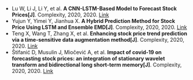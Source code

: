 * Lu W, Li J, Li Y, et al. <b>A CNN-LSTM-Based Model to Forecast Stock Prices[J]</b>. Complexity, 2020, 2020. [Link](https://www.hindawi.com/journals/complexity/2020/6622927/)
* Yujun Y, Yimei Y, Jianhua X. <b>A Hybrid Prediction Method for Stock Price Using LSTM and Ensemble EMD[J]</b>. Complexity, 2020, 2020. [Link](https://www.hindawi.com/journals/complexity/2020/6431712/)
* Teng X, Wang T, Zhang X, et al. <b>Enhancing stock price trend prediction via a time-sensitive data augmentation method[J]</b>. Complexity, 2020, 2020. [Link](https://www.hindawi.com/journals/complexity/2020/6737951/)
* Štifanić D, Musulin J, Miočević A, et al. <b>Impact of covid-19 on forecasting stock prices: an integration of stationary wavelet transform and bidirectional long short-term memory[J]</b>. Complexity, 2020, 2020. [Link](https://www.hindawi.com/journals/complexity/2020/1846926/)
